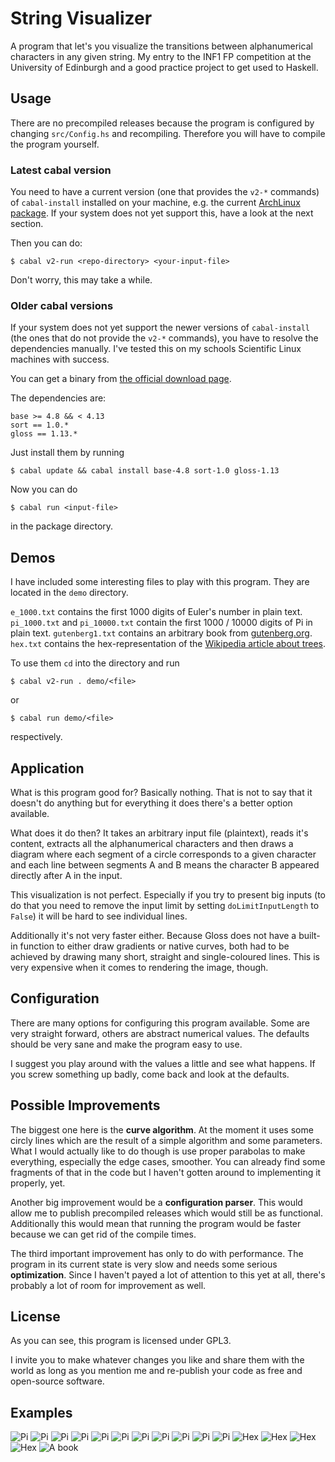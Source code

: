 # String Visualizer

A program that let's you visualize the transitions between alphanumerical characters in any given string. My entry to the INF1 FP competition at the University of Edinburgh and a good practice project to get used to Haskell.

## Usage

There are no precompiled releases because the program is configured by changing `src/Config.hs` and recompiling. 
Therefore you will have to compile the program yourself.

### Latest cabal version

You need to have a current version (one that provides the `v2-*` commands) of `cabal-install` installed on your machine, e.g. the current [ArchLinux package](https://www.archlinux.org/packages/?name=cabal-install). If your system does not yet support this, have a look at the next section.

Then you can do:
```
$ cabal v2-run <repo-directory> <your-input-file>
```
Don't worry, this may take a while.

### Older cabal versions

If your system does not yet support the newer versions of `cabal-install` (the ones that do not provide the `v2-*` commands), you have to resolve the dependencies manually. I've tested this on my schools Scientific Linux machines with success.

You can get a binary from [the official download page](https://www.haskell.org/cabal/download.html).

The dependencies are:
```
base >= 4.8 && < 4.13
sort == 1.0.*
gloss == 1.13.*
```

Just install them by running
```
$ cabal update && cabal install base-4.8 sort-1.0 gloss-1.13
```

Now you can do
```
$ cabal run <input-file>
```
in the package directory.

## Demos

I have included some interesting files to play with this program. They are located in the `demo` directory.

`e_1000.txt` contains the first 1000 digits of Euler's number in plain text.
`pi_1000.txt` and `pi_10000.txt` contain the first 1000 / 10000 digits of Pi in plain text.
`gutenberg1.txt` contains an arbitrary book from [gutenberg.org](https://gutenberg.org).
`hex.txt` contains the hex-representation of the [Wikipedia article about trees](https://en.wikipedia.org/wiki/Tree).

To use them `cd` into the directory and run
```
$ cabal v2-run . demo/<file>
```
or
```
$ cabal run demo/<file>
```
respectively.

## Application

What is this program good for? 
Basically nothing. 
That is not to say that it doesn't do anything but for everything it does there's a better option available.

What does it do then?
It takes an arbitrary input file (plaintext), reads it's content, extracts all the alphanumerical characters and then draws a diagram where each segment of a circle corresponds to a given character and each line between segments A and B means the character B appeared directly after A in the input.

This visualization is not perfect. Especially if you try to present big inputs (to do that you need to remove the input limit by setting `doLimitInputLength` to `False`) it will be hard to see individual lines.

Additionally it's not very faster either. Because Gloss does not have a built-in function to either draw gradients or native curves, both had to be achieved by drawing many short, straight and single-coloured lines. 
This is very expensive when it comes to rendering the image, though.

## Configuration

There are many options for configuring this program available. 
Some are very straight forward, others are abstract numerical values.
The defaults should be very sane and make the program easy to use.

I suggest you play around with the values a little and see what happens.
If you screw something up badly, come back and look at the defaults.

## Possible Improvements

The biggest one here is the **curve algorithm**. At the moment it uses some circly lines which are the result of a simple algorithm and some parameters.
What I would actually like to do though is use proper parabolas to make everything, especially the edge cases, smoother. You can already find some fragments of that in the code but I haven't gotten around to implementing it properly, yet.

Another big improvement would be a **configuration parser**. This would allow me to publish precompiled releases which would still be as functional. Additionally this would mean that running the program would be faster because we can get rid of the compile times.

The third important improvement has only to do with performance. The program in its current state is very slow and needs some serious **optimization**. Since I haven't payed a lot of attention to this yet at all, there's probably a lot of room for improvement as well.

## License

As you can see, this program is licensed under GPL3.

I invite you to make whatever changes you like and share them with the world as long as you mention me and re-publish your code as free and open-source software.

## Examples

![Pi](imgs/pi_primary_curves.png)
![Pi](imgs/pi_primary_lines.png)
![Pi](imgs/pi_primary_lines2.png)
![Pi](imgs/pi_secondary_curves.png)
![Pi](imgs/pi_secondary_curves2.png)
![Pi](imgs/pi_secondary_curves3.png)
![Pi](imgs/pi_teriary_curves.png)
![Pi](imgs/pi_teriary_curves2.png)
![Pi](imgs/pi_teriary_curves3.png)
![Pi](imgs/pi_teriary_curves4.png)
![Pi](imgs/pi_other_curves.png)
![Hex](imgs/hex_other_curves.png)
![Hex](imgs/hex_other_curves2.png)
![Hex](imgs/hex_other_curves3.png)
![Hex](imgs/hex_other_curves4.png)
![A book](imgs/gutenberg_other_curves.png)
